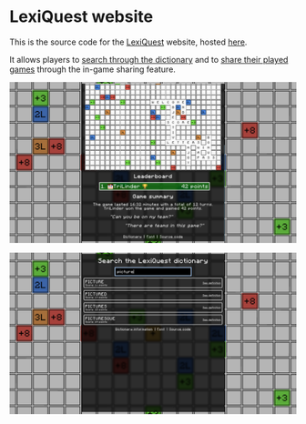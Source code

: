 # LexiQuest website

This is the source code for the [LexiQuest](https://github.com/TriLinder/LexiQuest) website, hosted [here](https://lexiquest.netlify.app/dictionary).

It allows players to [search through the dictionary](https://lexiquest.netlify.app/dictionary) and to [share their played games](https://lexiquest.netlify.app/share#0*1;14;1;*486701085;1717236813;40741684;1;1;1;0;0;0;0;19840;12;7;*ewogICJ0aW1lc3RhbXAiIDogMTY5OTQ2ODgwMzk4MCwKICAicHJvZmlsZUlkIiA6ICJjZjM1ZDQ0ZmZiNTU0ODM4OGUwODM2NzIwMTBiYmQxZCIsCiAgInByb2ZpbGVOYW1lIiA6ICJUcmlMaW5kZXIiLAogICJzaWduYXR1cmVSZXF1aXJlZCIgOiB0cnVlLAogICJ0ZXh0dXJlcyIgOiB7CiAgICAiU0tJTiIgOiB7CiAgICAgICJ1cmwiIDogImh0dHA6Ly90ZXh0dXJlcy5taW5lY3JhZnQubmV0L3RleHR1cmUvNDU0M2ViYTgyNjUzYjZkMmM1ZmVjMjMwMTI3NjU1MTNiMWQyYTZhNDk5OTcyYTRmNGI3ZWQ5NWIyNDRjZDMyYiIKICAgIH0KICB9Cn0=_42;*____T______________________________3_______3____________________8__T____3________3_T3__D_______8______D_____D____8___________________D______D_________3T___D_____________8_______D_________3_______________________3_________T____D________T___8_3_______3_______T______________D_____8________________________________________________8D8______________________3_____3_____welcomeD______D______________3_bDn___________T________D___jTd___D_____3__________8D__e_8_______________________score3________3_____________t________________T_________i__________D_______________v____T_b_______________3__letters_o______________________n_win___________________T__j_a_u_______________D______o_pass_________3_____3_____y_______________________8________8) through the in-game sharing feature.

![A player leaderboard from a shared game](./README_IMAGES/share_leaderboard.png "A player leaderboard from a shared game")

![A search through the dictionary](./README_IMAGES/dictionary_search.png "A search through the dictionary")
